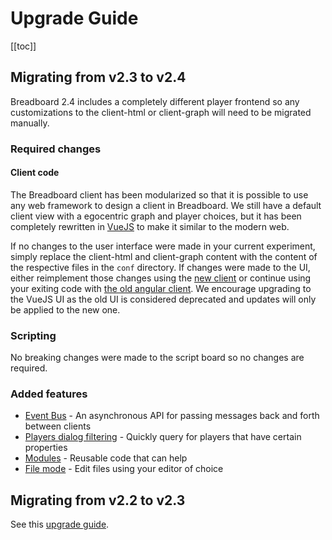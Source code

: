 # Upgrade Guide
[[toc]]
## Migrating from v2.3 to v2.4
Breadboard 2.4 includes a completely different player frontend so any customizations to the client-html or client-graph will need to be migrated manually.

### Required changes

#### Client code
The Breadboard client has been modularized so that it is possible to use any web
framework to design a client in Breadboard. We still have a default client view with a egocentric graph and player choices, but it has been completely rewritten in [VueJS](https://vuejs.org/) to make it similar to the modern web.

If no changes to the user interface were made in your current experiment, simply replace the client-html and client-graph content with the content of the respective files in the `conf` directory. If changes were made to the UI, either reimplement those changes using the [new client](./client/README.md) or continue using your exiting code with [the old angular client](./client/angular-client.md#upgrade-existing-2-3-experiment). We encourage upgrading to the VueJS UI as the old UI is considered deprecated and updates will only be applied to the new one.

### Scripting
No breaking changes were made to the script board so no changes are required.

### Added features
- [Event Bus](./scripting/event-bus.md) - An asynchronous API for passing messages back and forth between clients
- [Players dialog filtering](./dialogs/players-dialog.md) - Quickly query for players that have certain properties
- [Modules](./modules/README.md) - Reusable code that can help
- [File mode](./file-mode.md) - Edit files using your editor of choice

## Migrating from v2.2 to v2.3

See this [upgrade guide](../../upgrade-guide.md).

